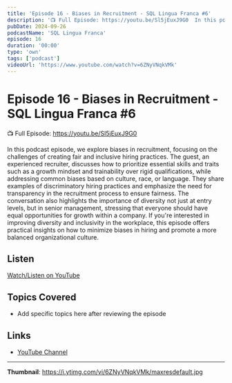 ```yaml
---
title: 'Episode 16 - Biases in Recruitment - SQL Lingua Franca #6'
description: '📺 Full Episode: https://youtu.be/Sl5jEuxJ9G0  In this podcast episode, we explore biases in recruitment, focusing on the challenges of creating fair and inclusive hiring practices. The guest, an exper...'
pubDate: 2024-09-26
podcastName: 'SQL Lingua Franca'
episode: 16
duration: '00:00'
type: 'own'
tags: ['podcast']
videoUrl: 'https://www.youtube.com/watch?v=6ZNyVNqkVMk'
---
```


# Episode 16 - Biases in Recruitment - SQL Lingua Franca #6

📺 Full Episode: https://youtu.be/Sl5jEuxJ9G0

In this podcast episode, we explore biases in recruitment, focusing on the challenges of creating fair and inclusive hiring practices. The guest, an experienced recruiter, discusses how to prioritize essential skills and traits such as a growth mindset and trainability over rigid qualifications, while addressing common biases based on culture, race, or language. They share examples of discriminatory hiring practices and emphasize the need for transparency in the recruitment process to ensure fairness. The conversation also highlights the importance of diversity not just at entry levels, but in senior management, stressing that everyone should have equal opportunities for growth within a company. If you're interested in improving diversity and inclusivity in the workplace, this episode offers practical insights on how to minimize biases in hiring and promote a more balanced organizational culture.

## Listen

[Watch/Listen on YouTube](https://www.youtube.com/watch?v=6ZNyVNqkVMk)

## Topics Covered

- Add specific topics here after reviewing the episode

## Links

- [YouTube Channel](https://www.youtube.com/juanalytics)

---

**Thumbnail**: https://i.ytimg.com/vi/6ZNyVNqkVMk/maxresdefault.jpg
